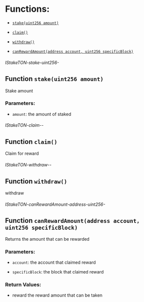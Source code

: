 # Functions:

- [`stake(uint256 amount)`](#IStakeTON-stake-uint256-)

- [`claim()`](#IStakeTON-claim--)

- [`withdraw()`](#IStakeTON-withdraw--)

- [`canRewardAmount(address account, uint256 specificBlock)`](#IStakeTON-canRewardAmount-address-uint256-)

###### IStakeTON-stake-uint256-

## Function `stake(uint256 amount)`

Stake amount

### Parameters:

- `amount`:  the amount of staked

###### IStakeTON-claim--

## Function `claim()`

Claim for reward

###### IStakeTON-withdraw--

## Function `withdraw()`

withdraw

###### IStakeTON-canRewardAmount-address-uint256-

## Function `canRewardAmount(address account, uint256 specificBlock)`

Returns the amount that can be rewarded

### Parameters:

- `account`:  the account that claimed reward

- `specificBlock`: the block that claimed reward

### Return Values:

- reward the reward amount that can be taken
